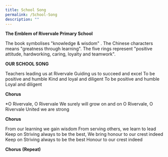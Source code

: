 ```yaml
---
title: School Song
permalink: /School-Song
description: ""
---
```

  
**The Emblem of Rivervale Primary School**

  

  




  



The book symbolises "knowledge & wisdom" .
The Chinese characters means "greatness through learning".
The five rings represent "positive attitude, hardworking, caring, loyalty and teamwork".

  

  

  

**OUR SCHOOL SONG**

Teachers leading us at Rivervale
Guiding us to succeed and excel
To be positive and humble
Kind and loyal and diligent
To be positive and humble
Loyal and diligent

**Chorus**

\*O Rivervale, O Rivervale
We surely will grow on and on
O Rivervale, O Rivervale
United we are strong

**Chorus**

From our learning we gain wisdom
From serving others, we learn to lead
Keep on Striving always to be the best,
We bring honour to our crest indeed
Keep on Striving always to be the best
Honour to our crest indeed

**Chorus** **(Repeat)**



